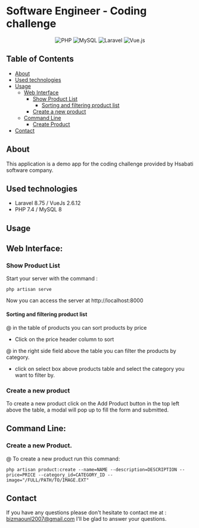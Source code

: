 # Software Engineer - Coding challenge

<p align="center">
    <img alt="PHP" src="https://img.shields.io/badge/php-%23777BB4.svg?&style=for-the-badge&logo=php&logoColor=white"/> <img alt="MySQL" src="https://img.shields.io/badge/mysql-%2300f.svg?&style=for-the-badge&logo=mysql&logoColor=white"/> <img alt="Laravel" src="https://img.shields.io/badge/laravel%20-%23FF2D20.svg?&style=for-the-badge&logo=laravel&logoColor=white"/> <img alt="Vue.js" src="https://img.shields.io/badge/vuejs%20-%2335495e.svg?&style=for-the-badge&logo=vue.js&logoColor=%234FC08D"/>
</p>



## Table of Contents

- [About](#about)
- [Used technologies](#used-technologies)
- [Usage](#usage)
  - [Web Interface](#web-interface)
    - [Show Product List](#show-product-list)
        - [Sorting and filtering product list](#Sorting-and-filtering-product-list)
    - [Create a new product](#Create-a-new-product)
  - [Command Line](#command-line)
    - [Create Product](#create-product)
- [Contact](#contact)


## About

This application is a demo app for the coding challenge provided by Hsabati software company.

## Used technologies

- Laravel 8.75 / VueJs 2.6.12
- PHP 7.4 / MySQL 8


## Usage

## Web Interface:
### Show Product List
Start your server with the command :

```
php artisan serve
```
Now you can access the server at http://localhost:8000

#### Sorting and filtering product list
@ in the table of products you can sort products by price
- Click on the price header column to sort

@ in the right side field above the table you can filter the products by category.
- click on select box above products table and select the category you want to filter by.

### Create a new product
To create a new product click on the Add Product button in the top left above the table, a modal will pop up to fill the form and submitted.

## Command Line:
### Create a new Product.
@ To create a new product run this command:

```
php artisan product:create --name=NAME --description=DESCRIPTION --price=PRICE --category_id=CATEGORY_ID --image="/FULL/PATH/TO/IMAGE.EXT"
```


## Contact
If you have any questions please don't hesitate to contact me at : [bizmaounl2007@gmail.com](mailto:bizmaounl2007@gmail.com) I'll be glad to answer your questions.
